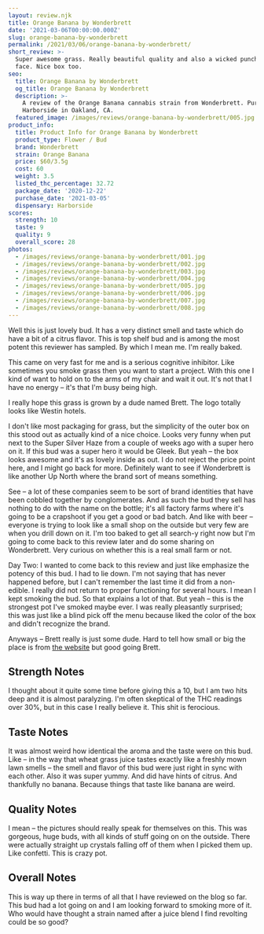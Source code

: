 ```yaml
---
layout: review.njk
title: Orange Banana by Wonderbrett
date: '2021-03-06T00:00:00.000Z'
slug: orange-banana-by-wonderbrett
permalink: /2021/03/06/orange-banana-by-wonderbrett/
short_review: >-
  Super awesome grass. Really beautiful quality and also a wicked punch in the
  face. Nice box too.
seo:
  title: Orange Banana by Wonderbrett
  og_title: Orange Banana by Wonderbrett
  description: >-
    A review of the Orange Banana cannabis strain from Wonderbrett. Purchased at
    Harborside in Oakland, CA.
  featured_image: /images/reviews/orange-banana-by-wonderbrett/005.jpg
product_info:
  title: Product Info for Orange Banana by Wonderbrett
  product_type: Flower / Bud
  brand: Wonderbrett
  strain: Orange Banana
  price: $60/3.5g
  cost: 60
  weight: 3.5
  listed_thc_percentage: 32.72
  package_date: '2020-12-22'
  purchase_date: '2021-03-05'
  dispensary: Harborside
scores:
  strength: 10
  taste: 9
  quality: 9
  overall_score: 28
photos:
  - /images/reviews/orange-banana-by-wonderbrett/001.jpg
  - /images/reviews/orange-banana-by-wonderbrett/002.jpg
  - /images/reviews/orange-banana-by-wonderbrett/003.jpg
  - /images/reviews/orange-banana-by-wonderbrett/004.jpg
  - /images/reviews/orange-banana-by-wonderbrett/005.jpg
  - /images/reviews/orange-banana-by-wonderbrett/006.jpg
  - /images/reviews/orange-banana-by-wonderbrett/007.jpg
  - /images/reviews/orange-banana-by-wonderbrett/008.jpg
---
```


Well this is just lovely bud. It has a very distinct smell and taste which do have a bit of a citrus flavor. This is top shelf bud and is among the most potent this reviewer has sampled. By which I mean me. I'm really baked.

This came on very fast for me and is a serious cognitive inhibitor. Like sometimes you smoke grass then you want to start a project. With this one I kind of want to hold on to the arms of my chair and wait it out. It's not that I have no energy – it's that I'm busy being high.

I really hope this grass is grown by a dude named Brett. The logo totally looks like Westin hotels.

I don't like most packaging for grass, but the simplicity of the outer box on this stood out as actually kind of a nice choice. Looks very funny when put next to the Super Silver Haze from a couple of weeks ago with a super hero on it. If this bud was a super hero it would be Gleek. But yeah – the box looks awesome and it's as lovely inside as out. I do not reject the price point here, and I might go back for more. Definitely want to see if Wonderbrett is like another Up North where the brand sort of means something.

See – a lot of these companies seem to be sort of brand identities that have been cobbled together by conglomerates. And as such the bud they sell has nothing to do with the name on the bottle; it's all factory farms where it's going to be a crapshoot if you get a good or bad batch. And like with beer – everyone is trying to look like a small shop on the outside but very few are when you drill down on it. I'm too baked to get all search-y right now but I'm going to come back to this review later and do some sharing on Wonderbrett. Very curious on whether this is a real small farm or not.

Day Two: I wanted to come back to this review and just like emphasize the potency of this bud. I had to lie down. I'm not saying that has never happened before, but I can't remember the last time it did from a non-edible. I really did not return to proper functioning for several hours. I mean I kept smoking the bud. So that explains a lot of that. But yeah – this is the strongest pot I've smoked maybe ever. I was really pleasantly surprised; this was just like a blind pick off the menu because liked the color of the box and didn't recognize the brand.

Anyways – Brett really is just some dude. Hard to tell how small or big the place is from [the website](https://www.wonderbrett.com/) but good going Brett.

## Strength Notes

I thought about it quite some time before giving this a 10, but I am two hits deep and it is almost paralyzing. I'm often skeptical of the THC readings over 30%, but in this case I really believe it. This shit is ferocious.

## Taste Notes

It was almost weird how identical the aroma and the taste were on this bud. Like – in the way that wheat grass juice tastes exactly like a freshly mown lawn smells – the smell and flavor of this bud were just right in sync with each other. Also it was super yummy. And did have hints of citrus. And thankfully no banana. Because things that taste like banana are weird.

## Quality Notes

I mean – the pictures should really speak for themselves on this. This was gorgeous, huge buds, with all kinds of stuff going on on the outside. There were actually straight up crystals falling off of them when I picked them up. Like confetti. This is crazy pot.

## Overall Notes

This is way up there in terms of all that I have reviewed on the blog so far. This bud had a lot going on and I am looking forward to smoking more of it. Who would have thought a strain named after a juice blend I find revolting could be so good?

